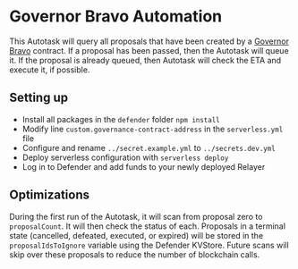 # Governor Bravo Automation

This Autotask will query all proposals that have been created by a [Governor Bravo](https://docs.compound.finance/v2/governance/) contract. If a proposal has been passed, then the Autotask will queue it. If the proposal is already queued, then Autotask will check the ETA and execute it, if possible. 

## Setting up
- Install all packages in the `defender` folder `npm install`
- Modify line `custom.governance-contract-address` in the `serverless.yml` file
- Configure and rename `../secret.example.yml` to `../secrets.dev.yml`
- Deploy serverless configuration with `serverless deploy`
- Log in to Defender and add funds to your newly deployed Relayer

## Optimizations

During the first run of the Autotask, it will scan from proposal zero to `proposalCount`. It will then check the status of each. Proposals in a terminal state (cancelled, defeated, executed, or expired) will be stored in the `proposalIdsToIgnore` variable using the Defender KVStore. Future scans will skip over these proposals to reduce the number of blockchain calls.